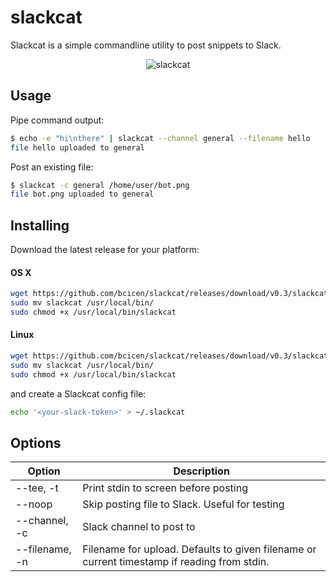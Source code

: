 # slackcat
Slackcat is a simple commandline utility to post snippets to Slack.

<p align="center">
  <img src="https://raw.githubusercontent.com/bcicen/slackcat/master/demo.gif" alt="slackcat"/>
</p>

## Usage
Pipe command output:
```bash
$ echo -e "hi\nthere" | slackcat --channel general --filename hello
file hello uploaded to general
```

Post an existing file:
```bash
$ slackcat -c general /home/user/bot.png
file bot.png uploaded to general
```

## Installing

Download the latest release for your platform:

#### OS X

```bash
wget https://github.com/bcicen/slackcat/releases/download/v0.3/slackcat-0.3-darwin-amd64 -O slackcat
sudo mv slackcat /usr/local/bin/
sudo chmod +x /usr/local/bin/slackcat
```

#### Linux

```bash
wget https://github.com/bcicen/slackcat/releases/download/v0.3/slackcat-0.3-linux-amd64 -O slackcat
sudo mv slackcat /usr/local/bin/
sudo chmod +x /usr/local/bin/slackcat
```

and create a Slackcat config file:
```bash
echo '<your-slack-token>' > ~/.slackcat
```

## Options

Option | Description
--- | ---
--tee, -t | Print stdin to screen before posting
--noop | Skip posting file to Slack. Useful for testing
--channel, -c | Slack channel to post to
--filename, -n | Filename for upload. Defaults to given filename or current timestamp if reading from stdin.
